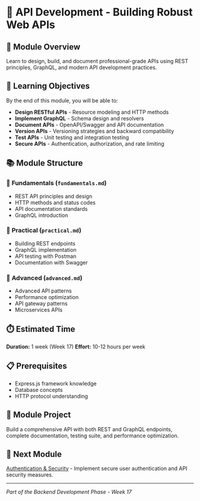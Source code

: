 
# 🔌 API Development - Building Robust Web APIs

## 📖 Module Overview

Learn to design, build, and document professional-grade APIs using REST principles, GraphQL, and modern API development practices.

## 🎯 Learning Objectives

By the end of this module, you will be able to:

- **Design RESTful APIs** - Resource modeling and HTTP methods
- **Implement GraphQL** - Schema design and resolvers
- **Document APIs** - OpenAPI/Swagger and API documentation
- **Version APIs** - Versioning strategies and backward compatibility
- **Test APIs** - Unit testing and integration testing
- **Secure APIs** - Authentication, authorization, and rate limiting

## 📚 Module Structure

### 📖 **Fundamentals** (`fundamentals.md`)
- REST API principles and design
- HTTP methods and status codes
- API documentation standards
- GraphQL introduction

### 🔨 **Practical** (`practical.md`)
- Building REST endpoints
- GraphQL implementation
- API testing with Postman
- Documentation with Swagger

### 🚀 **Advanced** (`advanced.md`)
- Advanced API patterns
- Performance optimization
- API gateway patterns
- Microservices APIs

## ⏱️ Estimated Time
**Duration:** 1 week (Week 17)
**Effort:** 10-12 hours per week

## 📋 Prerequisites
- Express.js framework knowledge
- Database concepts
- HTTP protocol understanding

## 🎯 Module Project
Build a comprehensive API with both REST and GraphQL endpoints, complete documentation, testing suite, and performance optimization.

## 🔗 Next Module
[Authentication & Security](../authentication-security/) - Implement secure user authentication and API security measures.

---
*Part of the Backend Development Phase - Week 17*
